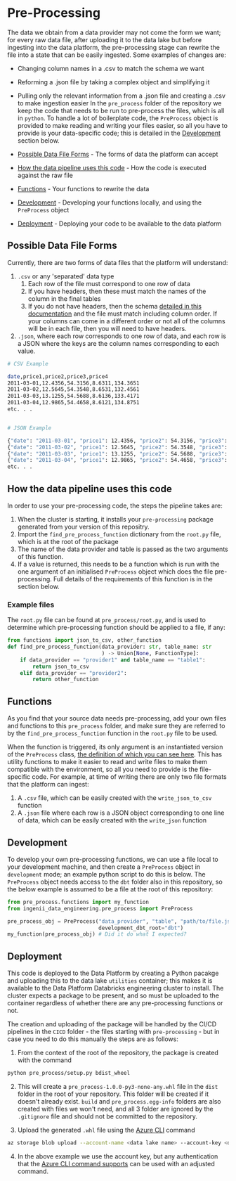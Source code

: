 # Pre-Processing

The data we obtain from a data provider may not come the form we want; for every raw data file, after uploading it to the data lake but before ingesting into the data platform, the pre-processing stage can rewrite the file into a state that can be easily ingested. Some examples of changes are:
 - Changing column names in a .csv to match the schema we want
 - Reforming a .json file by taking a complex object and simplifying it
 - Pulling only the relevant information from a .json file and creating a .csv to make ingestion easier
In the `pre_process` folder of the repository we keep the code that needs to be run to pre-process the files, which is all in `python`. To handle a lot of boilerplate code, the `PreProcess` object is provided to make reading and writing your files easier, so all you have to provide is your data-specific code; this is detailed in the [Development](#development) section below.

- [Possible Data File Forms](#possible-data-file-forms) - The forms of data the platform can accept
- [How the data pipeline uses this code](#how-the-data-pipeline-uses-this-code) - How the code is executed against the raw file
- [Functions](#functions) - Your functions to rewrite the data
- [Development](#development) - Developing your functions locally, and using the `PreProcess` object
- [Deployment](#deployment) - Deploying your code to be available to the data platform

## Possible Data File Forms

Currently, there are two forms of data files that the platform will understand:

1. `.csv` or any 'separated' data type
    1. Each row of the file must correspond to one row of data
    1. If you have headers, then these must match the names of the column in the final tables
    1. If you do not have headers, then the schema [detailed in this documentation](understanding_and_ingesting_data.md) and the file must match including column order. If your columns can come in a different order or not all of the columns will be in each file, then you will need to have headers.
1. `.json`, where each row corresponds to one row of data, and each row is a JSON where the keys are the column names corresponding to each value.

```bash
# CSV Example

date,price1,price2,price3,price4
2011-03-01,12.4356,54.3156,8.6311,134.3651
2011-03-02,12.5645,54.3548,8.6531,132.4561
2011-03-03,13.1255,54.5688,8.6136,133.4171
2011-03-04,12.9865,54.4658,8.6121,134.8751
etc. . .


# JSON Example

{"date": "2011-03-01", "price1": 12.4356, "price2": 54.3156, "price3": 8.6311, "price4": 134.3651}
{"date": "2011-03-02", "price1": 12.5645, "price2": 54.3548, "price3": 8.6531, "price4": 132.4561}
{"date": "2011-03-03", "price1": 13.1255, "price2": 54.5688, "price3": 8.6136, "price4": 133.4171}
{"date": "2011-03-04", "price1": 12.9865, "price2": 54.4658, "price3": 8.6121, "price4": 134.8751}
etc. . . 

```

## How the data pipeline uses this code

In order to use your pre-processing code, the steps the pipeline takes are:
1. When the cluster is starting, it installs your `pre-processing` package generated from your version of this repositry.
1. Import the `find_pre_process_function` dictionary from the `root.py` file, which is at the root of the package
1. The name of the data provider and table is passed as the two arguments of this function.
1. If a value is returned, this needs to be a function which is run with the one argument of an initialised `PreProcess` object which does the file pre-processing. Full details of the requirements of this function is in the section below.

### Example files

The `root.py` file can be found at `pre_process/root.py`, and is used to determine which pre-processing function should be applied to a file, if any:
```python
from functions import json_to_csv, other_function
def find_pre_process_function(data_provider: str, table_name: str
                              ) -> Union[None, FunctionType]:
    if data_provider == "provider1" and table_name == "table1":
        return json_to_csv
    elif data_provider == "provider2":
        return other_function
```

## Functions

As you find that your source data needs pre-processing, add your own files and functions to this `pre_process` folder, and make sure they are referred to by the `find_pre_process_function` function in the `root.py` file to be used.

When the function is triggered, its only argument is an instantiated version of the `PreProcess` class, [the definition of which you can see here](https://github.com/ingenii-solutions/azure-data-platform-data-engineering/blob/main/ingenii_data_engineering/pre_process.py). This has utility functions to make it easier to read and write files to make them compatible with the environment, so all you need to provide is the file-specific code. For example, at time of writing there are only two file formats that the platform can ingest:
1. A `.csv` file, which can be easily created with the `write_json_to_csv` function
1. A `.json` file where each row is a JSON object corresponding to one line of data, which can be easily created with the `write_json` function

## Development

To develop your own pre-processing functions, we can use a file local to your development machine, and then create a `PreProcess` object in `development` mode; an example python script to do this is below. The `PreProcess` object needs access to the `dbt` folder also in this repository, so the below example is assumed to be a file at the root of this repository: 

```python
from pre_process.functions import my_function
from ingenii_data_engineering.pre_process import PreProcess

pre_process_obj = PreProcess("data_provider", "table", "path/to/file.json",
                             development_dbt_root="dbt")
my_function(pre_process_obj) # Did it do what I expected?
```

## Deployment

This code is deployed to the Data Platform by creating a Python pacakge and uploading this to the data lake `utilities` container; this makes it is available to the Data Platform Databricks engineering cluster to install. The cluster expects a package to be present, and so must be uploaded to the container regardless of whether there are any pre-processing functions or not.

The creation and uploading of the package will be handled by the CI/CD pipelines in the `CICD` folder - the files starting with `pre-processing` - but in case you need to do this manually the steps are as follows:

1. From the context of the root of the repository, the package is created with the command
```bash 
python pre_process/setup.py bdist_wheel
```
2. This will create a `pre_process-1.0.0-py3-none-any.whl` file in the `dist` folder in the root of your repository. This folder will be created if it doesn't already exist. `build` and `pre_process.egg-info` folders are also created with files we won't need, and all 3 folder are ignored by the `.gitignore` file and should not be committed to the repository.

3. Upload the generated `.whl` file using the [Azure CLI](https://docs.microsoft.com/en-us/cli/azure/storage/blob?view=azure-cli-latest#az_storage_blob_upload) command 
```bash
az storage blob upload --account-name <data lake name> --account-key <data lake account key> -f dist/pre_process-1.0.0-py3-none-any.whl -c utilities -n pre_process/pre_process-1.0.0-py3-none-any.whl
```
4. In the above example we use the account key, but any authentication that the [Azure CLI command supports](https://docs.microsoft.com/en-us/cli/azure/storage/blob?view=azure-cli-latest#az_storage_blob_upload) can be used with an adjusted command.
